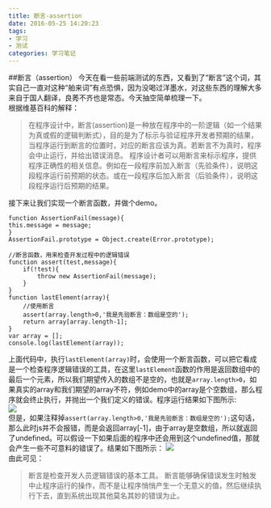 ```yaml
---
title: 断言-assertion
date: 2016-05-25 14:20:23
tags:
- 学习
- 测试
categories: 学习笔记
---
```

##断言（assertion）
今天在看一些前端测试的东西，又看到了“断言”这个词，其实自己一直对这种“舶来词”有点恐惧，因为没喝过洋墨水，对这些东西的理解大多来自于国人翻译，良莠不齐也是常态。今天抽空简单梳理一下。  
根据维基百科的解释：
> 在程序设计中，断言(assertion)是一种放在程序中的一阶逻辑（如一个结果为真或假的逻辑判断式），目的是为了标示与验证程序开发者预期的结果，当程序运行到断言的位置时，对应的断言应该为真。若断言不为真时，程序会中止运行，并给出错误消息。
> 程序设计者可以用断言来标示程序，提供程序正确性的相关信息。例如在一段程序前加入断言（先验条件），说明这段程序运行前预期的状态。或在一段程序后加入断言（后验条件），说明这段程序运行后预期的结果。  

接下来让我们实现一个断言函数，并做个demo。  

	function AssertionFail(message){
	this.message = message;
	}
	AssertionFail.prototype = Object.create(Error.prototype);
	
	//断言函数，用来检查开发过程中的逻辑错误
	function assert(test,message){
	 	if(!test){
	 		throw new AssertionFail(message);
	 	}
	}
	function lastElement(array){
		//使用断言
		assert(array.length>0,'我是先验断言：数组是空的');
		return array[array.length-1];
	}
	var array = [];
	console.log(lastElement(array));

上面代码中，执行`lastElement(array)`时，会使用一个断言函数，可以把它看成是一个检查程序逻辑错误的工具，在这里`lastElement`函数的作用是返回数组中的最后一个元素，所以我们期望传入的数组不是空的，也就是`array.length>0`，如果真实的array和我们期望的array不符，例如demo中的array是个空数组，那么程序就会终止执行，并抛出一个我们定义的错误。程序运行结果如下图所示:  
![](/image/assert/1.png)  
但是，如果注释掉`assert(array.length>0,'我是先验断言：数组是空的');`这句话，那么此时js并不会报错，而是会返回array[-1]，由于array是空数组，所以就返回了undefined。可以假设一下如果后面的程序中还会用到这个undefined值，那就会产生一些不可意料的错误了。结果如下图所示：
![](/image/assert/2.png)  
由此可见：
>断言是检查开发人员逻辑错误的基本工具。
>断言能够确保错误发生时触发中止程序运行的操作，而不是让程序悄悄产生一个无意义的值，然后继续执行下去，直到系统出现其他莫名其妙的错误为止。

